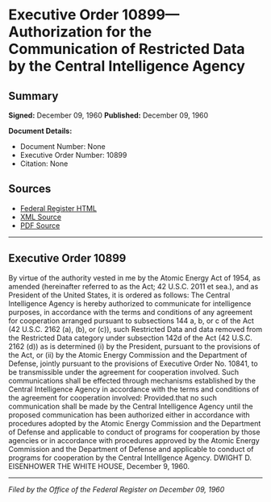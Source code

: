 # Executive Order 10899—Authorization for the Communication of Restricted Data by the Central Intelligence Agency

## Summary

**Signed:** December 09, 1960
**Published:** December 09, 1960

**Document Details:**
- Document Number: None
- Executive Order Number: 10899
- Citation: None

## Sources
- [Federal Register HTML](https://www.presidency.ucsb.edu/documents/executive-order-10899-authorization-for-the-communication-restricted-data-the-central)
- [XML Source](None)
- [PDF Source](None)

---

## Executive Order 10899

By virtue of the authority vested in me by the Atomic Energy Act of 1954, as amended (hereinafter referred to as the Act; 42 U.S.C. 2011 et sea.), and as President of the United States, it is ordered as follows:
The Central Intelligence Agency is hereby authorized to communicate for intelligence purposes, in accordance with the terms and conditions of any agreement for cooperation arranged pursuant to subsections 144 a, b, or c of the Act (42 U.S.C. 2162 (a), (b), or (c)), such Restricted Data and data removed from the Restricted Data category under subsection 142d of the Act (42 U.S.C. 2162 (d)) as is determined
    (i) by the President, pursuant to the provisions of the Act, or
    (ii) by the Atomic Energy Commission and the Department of Defense, jointly pursuant to the provisions of Executive Order No. 10841, to be transmissible under the agreement for cooperation involved. Such communications shall be effected through mechanisms established by the Central Intelligence Agency in accordance with the terms and conditions of the agreement for cooperation involved: Provided.that no such communication shall be made by the Central Intelligence Agency until the proposed communication has been authorized either in accordance with procedures adopted by the Atomic Energy Commission and the Department of Defense and applicable to conduct of programs for cooperation by those agencies or in accordance with procedures approved by the Atomic Energy Commission and the Department of Defense and applicable to conduct of programs for cooperation by the Central Intelllgence Agency.
DWIGHT D. EISENHOWER
THE WHITE HOUSE,
December 9, 1960.

---

*Filed by the Office of the Federal Register on December 09, 1960*
